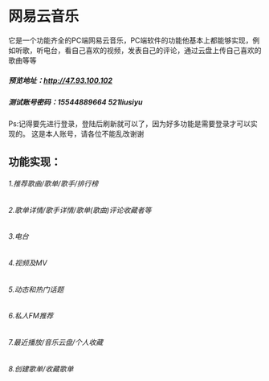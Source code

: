 # 网易云音乐

它是一个功能齐全的PC端网易云音乐，PC端软件的功能他基本上都能够实现，例如听歌，听电台，看自己喜欢的视频，发表自己的评论，通过云盘上传自己喜欢的歌曲等等

##### 预览地址：http://47.93.100.102

##### 测试账号密码：15544889664    521liusiyu

Ps:记得要先进行登录，登陆后刷新就可以了，因为好多功能是需要登录才可以实现的。  这是本人账号，请各位不能乱改谢谢

## 功能实现：

###### 1.推荐歌曲/歌单/歌手/排行榜
###### 2.歌单详情/歌手详情/歌单(歌曲)评论收藏者等
###### 3.电台
###### 4.视频及MV
###### 5.动态和热门话题
###### 6.私人FM推荐
###### 7.最近播放/音乐云盘/个人收藏
###### 8.创建歌单/收藏歌单




